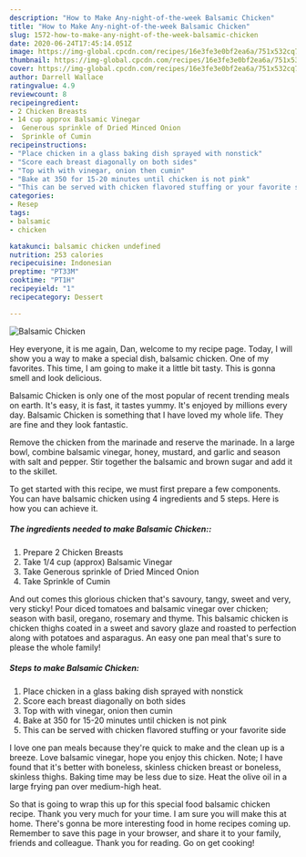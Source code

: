 ```yaml
---
description: "How to Make Any-night-of-the-week Balsamic Chicken"
title: "How to Make Any-night-of-the-week Balsamic Chicken"
slug: 1572-how-to-make-any-night-of-the-week-balsamic-chicken
date: 2020-06-24T17:45:14.051Z
image: https://img-global.cpcdn.com/recipes/16e3fe3e0bf2ea6a/751x532cq70/balsamic-chicken-recipe-main-photo.jpg
thumbnail: https://img-global.cpcdn.com/recipes/16e3fe3e0bf2ea6a/751x532cq70/balsamic-chicken-recipe-main-photo.jpg
cover: https://img-global.cpcdn.com/recipes/16e3fe3e0bf2ea6a/751x532cq70/balsamic-chicken-recipe-main-photo.jpg
author: Darrell Wallace
ratingvalue: 4.9
reviewcount: 8
recipeingredient:
- 2 Chicken Breasts
- 14 cup approx Balsamic Vinegar
-  Generous sprinkle of Dried Minced Onion
-  Sprinkle of Cumin
recipeinstructions:
- "Place chicken in a glass baking dish sprayed with nonstick"
- "Score each breast diagonally on both sides"
- "Top with with vinegar, onion then cumin"
- "Bake at 350 for 15-20 minutes until chicken is not pink"
- "This can be served with chicken flavored stuffing or your favorite side"
categories:
- Resep
tags:
- balsamic
- chicken

katakunci: balsamic chicken undefined
nutrition: 253 calories
recipecuisine: Indonesian
preptime: "PT33M"
cooktime: "PT1H"
recipeyield: "1"
recipecategory: Dessert

---
```



![Balsamic Chicken](https://img-global.cpcdn.com/recipes/16e3fe3e0bf2ea6a/751x532cq70/balsamic-chicken-recipe-main-photo.jpg)

Hey everyone, it is me again, Dan, welcome to my recipe page. Today, I will show you a way to make a special dish, balsamic chicken. One of my favorites. This time, I am going to make it a little bit tasty. This is gonna smell and look delicious.

Balsamic Chicken is only one of the most popular of recent trending meals on earth. It's easy, it is fast, it tastes yummy. It's enjoyed by millions every day. Balsamic Chicken is something that I have loved my whole life. They are fine and they look fantastic.

Remove the chicken from the marinade and reserve the marinade. In a large bowl, combine balsamic vinegar, honey, mustard, and garlic and season with salt and pepper. Stir together the balsamic and brown sugar and add it to the skillet.


To get started with this recipe, we must first prepare a few components. You can have balsamic chicken using 4 ingredients and 5 steps. Here is how you can achieve it.

##### The ingredients needed to make Balsamic Chicken::

1. Prepare 2 Chicken Breasts
1. Take 1/4 cup (approx) Balsamic Vinegar
1. Take  Generous sprinkle of Dried Minced Onion
1. Take  Sprinkle of Cumin


And out comes this glorious chicken that&#39;s savoury, tangy, sweet and very, very sticky! Pour diced tomatoes and balsamic vinegar over chicken; season with basil, oregano, rosemary and thyme. This balsamic chicken is chicken thighs coated in a sweet and savory glaze and roasted to perfection along with potatoes and asparagus. An easy one pan meal that&#39;s sure to please the whole family! 

##### Steps to make Balsamic Chicken:

1. Place chicken in a glass baking dish sprayed with nonstick
1. Score each breast diagonally on both sides
1. Top with with vinegar, onion then cumin
1. Bake at 350 for 15-20 minutes until chicken is not pink
1. This can be served with chicken flavored stuffing or your favorite side


I love one pan meals because they&#39;re quick to make and the clean up is a breeze. Love balsamic vinegar, hope you enjoy this chicken. Note; I have found that it&#39;s better with boneless, skinless chicken breast or boneless, skinless thighs. Baking time may be less due to size. Heat the olive oil in a large frying pan over medium-high heat. 

So that is going to wrap this up for this special food balsamic chicken recipe. Thank you very much for your time. I am sure you will make this at home. There's gonna be more interesting food in home recipes coming up. Remember to save this page in your browser, and share it to your family, friends and colleague. Thank you for reading. Go on get cooking!
